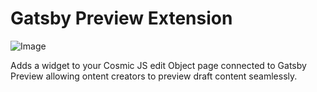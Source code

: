 # Gatsby Preview Extension

![Image](https://cosmic-s3.imgix.net/ab5b03b0-dbab-11e9-ba30-c7b2db93e684-preview.jpg)

Adds a widget to your Cosmic JS edit Object page connected to Gatsby Preview allowing ontent creators to preview draft content seamlessly.
